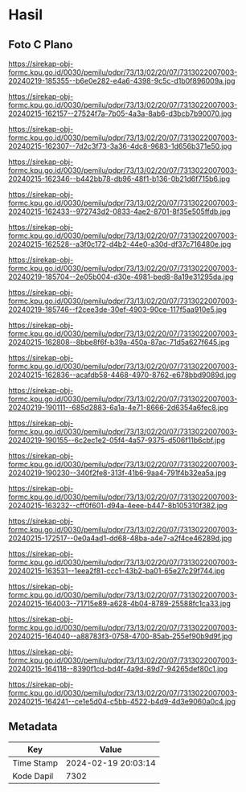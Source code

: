 # Hasil

## Foto C Plano

https://sirekap-obj-formc.kpu.go.id/0030/pemilu/pdpr/73/13/02/20/07/7313022007003-20240219-185355--b6e0e282-e4a6-4398-9c5c-d1b0f896009a.jpg

https://sirekap-obj-formc.kpu.go.id/0030/pemilu/pdpr/73/13/02/20/07/7313022007003-20240215-162157--27524f7a-7b05-4a3a-8ab6-d3bcb7b90070.jpg

https://sirekap-obj-formc.kpu.go.id/0030/pemilu/pdpr/73/13/02/20/07/7313022007003-20240215-162307--7d2c3f73-3a36-4dc8-9683-1d656b371e50.jpg

https://sirekap-obj-formc.kpu.go.id/0030/pemilu/pdpr/73/13/02/20/07/7313022007003-20240215-162346--b442bb78-db96-48f1-b136-0b21d6f715b6.jpg

https://sirekap-obj-formc.kpu.go.id/0030/pemilu/pdpr/73/13/02/20/07/7313022007003-20240215-162433--972743d2-0833-4ae2-8701-8f35e505ffdb.jpg

https://sirekap-obj-formc.kpu.go.id/0030/pemilu/pdpr/73/13/02/20/07/7313022007003-20240215-162528--a3f0c172-d4b2-44e0-a30d-df37c716480e.jpg

https://sirekap-obj-formc.kpu.go.id/0030/pemilu/pdpr/73/13/02/20/07/7313022007003-20240219-185704--2e05b004-d30e-4981-bed8-8a19e31295da.jpg

https://sirekap-obj-formc.kpu.go.id/0030/pemilu/pdpr/73/13/02/20/07/7313022007003-20240219-185746--f2cee3de-30ef-4903-90ce-117f5aa910e5.jpg

https://sirekap-obj-formc.kpu.go.id/0030/pemilu/pdpr/73/13/02/20/07/7313022007003-20240215-162808--8bbe8f6f-b39a-450a-87ac-71d5a627f645.jpg

https://sirekap-obj-formc.kpu.go.id/0030/pemilu/pdpr/73/13/02/20/07/7313022007003-20240215-162836--acafdb58-4468-4970-8762-e678bbd9089d.jpg

https://sirekap-obj-formc.kpu.go.id/0030/pemilu/pdpr/73/13/02/20/07/7313022007003-20240219-190111--685d2883-6a1a-4e71-8666-2d6354a6fec8.jpg

https://sirekap-obj-formc.kpu.go.id/0030/pemilu/pdpr/73/13/02/20/07/7313022007003-20240219-190155--6c2ec1e2-05f4-4a57-9375-d506f11b6cbf.jpg

https://sirekap-obj-formc.kpu.go.id/0030/pemilu/pdpr/73/13/02/20/07/7313022007003-20240219-190230--340f2fe8-313f-41b6-9aa4-791f4b32ea5a.jpg

https://sirekap-obj-formc.kpu.go.id/0030/pemilu/pdpr/73/13/02/20/07/7313022007003-20240215-163232--cff0f601-d94a-4eee-b447-8b105310f382.jpg

https://sirekap-obj-formc.kpu.go.id/0030/pemilu/pdpr/73/13/02/20/07/7313022007003-20240215-172517--0e0a4ad1-dd68-48ba-a4e7-a2f4ce46289d.jpg

https://sirekap-obj-formc.kpu.go.id/0030/pemilu/pdpr/73/13/02/20/07/7313022007003-20240215-163531--1eea2f81-ccc1-43b2-ba01-65e27c29f744.jpg

https://sirekap-obj-formc.kpu.go.id/0030/pemilu/pdpr/73/13/02/20/07/7313022007003-20240215-164003--71715e89-a628-4b04-8789-25588fc1ca33.jpg

https://sirekap-obj-formc.kpu.go.id/0030/pemilu/pdpr/73/13/02/20/07/7313022007003-20240215-164040--a88783f3-0758-4700-85ab-255ef90b9d9f.jpg

https://sirekap-obj-formc.kpu.go.id/0030/pemilu/pdpr/73/13/02/20/07/7313022007003-20240215-164118--8390f1cd-bd4f-4a9d-89d7-94265def80c1.jpg

https://sirekap-obj-formc.kpu.go.id/0030/pemilu/pdpr/73/13/02/20/07/7313022007003-20240215-164241--ce1e5d04-c5bb-4522-b4d9-4d3e9060a0c4.jpg


## Metadata

| Key        | Value               |
| ---------- | ------------------- |
| Time Stamp | 2024-02-19 20:03:14 |
| Kode Dapil | 7302                |



